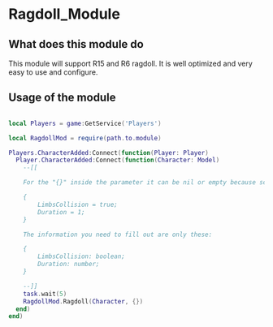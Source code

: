 # Ragdoll_Module

## What does this module do

This module will support R15 and R6 ragdoll. It is well optimized and very easy to use and configure.

## Usage of the module

```lua

local Players = game:GetService('Players')

local RagdollMod = require(path.to.module)

Players.CharacterAdded:Connect(function(Player: Player)
  Player.CharacterAdded:Connect(function(Character: Model)
    --[[

    For the "{}" inside the parameter it can be nil or empty because script will auto if it is nil or empty with default value which mention below:

    {
		LimbsCollision = true;
		Duration = 1;
    }

    The information you need to fill out are only these:

    {
    	LimbsCollision: boolean;
    	Duration: number;
    }

    --]]
    task.wait(5)
    RagdollMod.Ragdoll(Character, {})
  end)
end)

```
